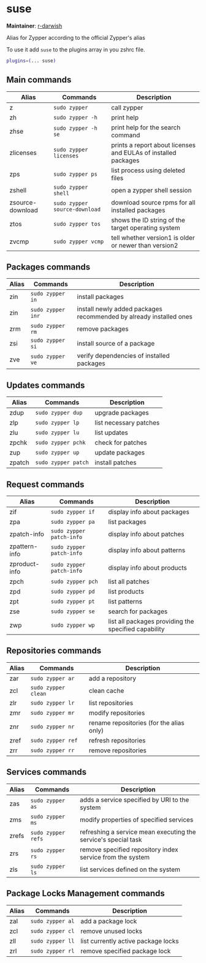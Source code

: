 # suse

**Maintainer**: [r-darwish](https://github.com/r-darwish)

 Alias for Zypper according to the official Zypper's alias

 To use it add `suse` to the plugins array in you zshrc file.

```zsh
plugins=(... suse)
```

## Main commands
| Alias            | Commands                      | Description                                                    |
| ---------------- | ----------------------------- | -------------------------------------------------------------- |
| z                | `sudo zypper`                 | call zypper                                                    |
| zh               | `sudo zypper -h`              | print help                                                     |
| zhse             | `sudo zypper -h se`           | print help for the search command                              |
| zlicenses        | `sudo zypper licenses`        | prints a report about licenses and EULAs of installed packages |
| zps              | `sudo zypper ps`              | list process using deleted files                               |
| zshell           | `sudo zypper shell`           | open a zypper shell session                                    |
| zsource-download | `sudo zypper source-download` | download source rpms for all installed packages                |
| ztos             | `sudo zypper tos`             | shows  the  ID string of the target operating system           |
| zvcmp            | `sudo zypper vcmp`            | tell whether version1 is older or newer than version2          |

## Packages commands
| Alias | Commands          | Description                                                        |
| ----- | ----------------- | ------------------------------------------------------------------ |
| zin   | `sudo zypper in`  | install packages                                                   |
| zin   | `sudo zypper inr` | install newly added packages recommended by already installed ones |
| zrm   | `sudo zypper rm`  | remove packages                                                    |
| zsi   | `sudo zypper si`  | install source of a package                                        |
| zve   | `sudo zypper ve`  | verify dependencies of installed packages                          |

## Updates commands
| Alias  | Commands            | Description            |
| ------ | ------------------- | ---------------------- |
| zdup   | `sudo zypper dup`   | upgrade packages       |
| zlp    | `sudo zypper lp`    | list necessary patches |
| zlu    | `sudo zypper lu`    | list updates           |
| zpchk  | `sudo zypper pchk`  | check for patches      |
| zup    | `sudo zypper up`    | update packages        |
| zpatch | `sudo zypper patch` | install patches        |

## Request commands
| Alias         | Commands                 | Description                                          |
| ------------- | ------------------------ | ---------------------------------------------------- |
| zif           | `sudo zypper if`         | display info about packages                          |
| zpa           | `sudo zypper pa`         | list packages                                        |
| zpatch-info   | `sudo zypper patch-info` | display info about patches                           |
| zpattern-info | `sudo zypper patch-info` | display info about patterns                          |
| zproduct-info | `sudo zypper patch-info` | display info about products                          |
| zpch          | `sudo zypper pch`        | list all patches                                     |
| zpd           | `sudo zypper pd`         | list products                                        |
| zpt           | `sudo zypper pt`         | list patterns                                        |
| zse           | `sudo zypper se`         | search for packages                                  |
| zwp           | `sudo zypper wp`         | list all packages providing the specified capability |

## Repositories commands
| Alias | Commands            | Description                              |
| ----- | ------------------- | ---------------------------------------- |
| zar   | `sudo zypper ar`    | add a repository                         |
| zcl   | `sudo zypper clean` | clean cache                              |
| zlr   | `sudo zypper lr`    | list repositories                        |
| zmr   | `sudo zypper mr`    | modify repositories                      |
| znr   | `sudo zypper nr`    | rename repositories (for the alias only) |
| zref  | `sudo zypper ref`   | refresh repositories                     |
| zrr   | `sudo zypper rr`    | remove repositories                      |

## Services commands
| Alias | Commands           | Description                                                    |
| ----- | ------------------ | -------------------------------------------------------------- |
| zas   | `sudo zypper as`   | adds a service specified by URI to the system                  |
| zms   | `sudo zypper ms`   | modify properties of specified services                        |
| zrefs | `sudo zypper refs` | refreshing a service mean executing the service's special task |
| zrs   | `sudo zypper rs`   | remove specified repository index service from the system      |
| zls   | `sudo zypper ls`   | list services defined on the system                            |

## Package Locks Management commands
| Alias | Commands         | Description                         |
| ----- | ---------------- | ----------------------------------- |
| zal   | `sudo zypper al` | add a package lock                  |
| zcl   | `sudo zypper cl` | remove unused locks                 |
| zll   | `sudo zypper ll` | list currently active package locks |
| zrl   | `sudo zypper rl` | remove specified package lock       |
